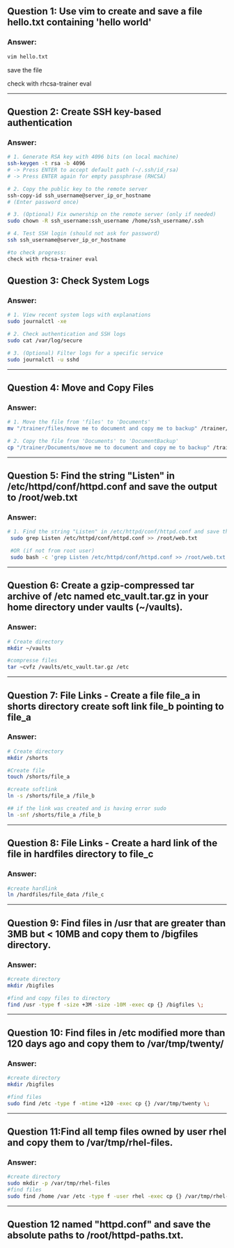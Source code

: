 ## Question 1: Use vim to create and save a file hello.txt containing 'hello world'

### Answer: 

```bash
vim hello.txt 
```
save the file

check with rhcsa-trainer eval

---

## Question 2: Create SSH key-based authentication

### Answer: 

```bash
# 1. Generate RSA key with 4096 bits (on local machine)
ssh-keygen -t rsa -b 4096
# -> Press ENTER to accept default path (~/.ssh/id_rsa)
# -> Press ENTER again for empty passphrase (RHCSA)

# 2. Copy the public key to the remote server
ssh-copy-id ssh_username@server_ip_or_hostname
# (Enter password once)

# 3. (Optional) Fix ownership on the remote server (only if needed)
sudo chown -R ssh_username:ssh_username /home/ssh_username/.ssh

# 4. Test SSH login (should not ask for password)
ssh ssh_username@server_ip_or_hostname
```

```bash
#to check progress:
check with rhcsa-trainer eval
```

## Question 3: Check System Logs

### Answer:

```bash
# 1. View recent system logs with explanations
sudo journalctl -xe

# 2. Check authentication and SSH logs
sudo cat /var/log/secure

# 3. (Optional) Filter logs for a specific service
sudo journalctl -u sshd
```
---

## Question 4: Move and Copy Files

### Answer:

```bash
# 1. Move the file from 'files' to 'Documents'
mv "/trainer/files/move me to document and copy me to backup" /trainer/Documents/

# 2. Copy the file from 'Documents' to 'DocumentBackup'
cp "/trainer/Documents/move me to document and copy me to backup" /trainer/DocumentBackup/
```
---

## Question 5: Find the string "Listen" in /etc/httpd/conf/httpd.conf and save the output to /root/web.txt

### Answer:

```bash
# 1. Find the string "Listen" in /etc/httpd/conf/httpd.conf and save the output to /root/web.txt
 sudo grep Listen /etc/httpd/conf/httpd.conf >> /root/web.txt

 #OR (if not from root user)
 sudo bash -c 'grep Listen /etc/httpd/conf/httpd.conf >> /root/web.txt'
 ```
---

## Question 6: Create a gzip-compressed tar archive of /etc named etc_vault.tar.gz in your home directory under vaults (~/vaults).

### Answer:
```bash
# Create directory
mkdir ~/vaults

#compresse files
tar ~cvfz /vaults/etc_vault.tar.gz /etc
```
---
## Question 7: File Links - Create a file file_a in shorts directory create soft link file_b pointing to file_a

### Answer:
```bash
# Create directory
mkdir /shorts

#Create file
touch /shorts/file_a

#create softlink
ln -s /shorts/file_a /file_b

## if the link was created and is having error sudo 
ln -snf /shorts/file_a /file_b

```
---
## Question 8: File Links - Create a hard link of the file in hardfiles directory to file_c

### Answer:
```bash
#create hardlink
ln /hardfiles/file_data /file_c
```
---
## Question 9: Find files in /usr that are greater than 3MB but < 10MB and copy them to /bigfiles directory.

### Answer:
```bash
#create directory
mkdir /bigfiles

#find and copy files to directory
find /usr -type f -size +3M -size -10M -exec cp {} /bigfiles \;


```
--- 

## Question 10: Find files in /etc modified more than 120 days ago and copy them to /var/tmp/twenty/

### Answer:
```bash
#create directory
mkdir /bigfiles

#find files
sudo find /etc -type f -mtime +120 -exec cp {} /var/tmp/twenty \;
```
--- 

## Question 11:Find all temp files owned by user rhel and copy them to /var/tmp/rhel-files.

### Answer:
```bash
#create directory
sudo mkdir -p /var/tmp/rhel-files
#find files
sudo find /home /var /etc -type f -user rhel -exec cp {} /var/tmp/rhel-files \;
```
--- 

## Question 12 named "httpd.conf" and save the absolute paths to /root/httpd-paths.txt.
